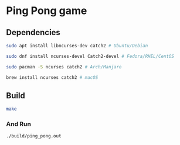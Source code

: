 # Ping Pong game  
## Dependencies  
```sh
sudo apt install libncurses-dev catch2 # Ubuntu/Debian

sudo dnf install ncurses-devel Catch2-devel # Fedora/RHEL/CentOS

sudo pacman -S ncurses catch2 # Arch/Manjaro

brew install ncurses catch2 # macOS
```  
## Build  
```sh
make
```  
### And Run  
```sh
./build/ping_pong.out
```  
